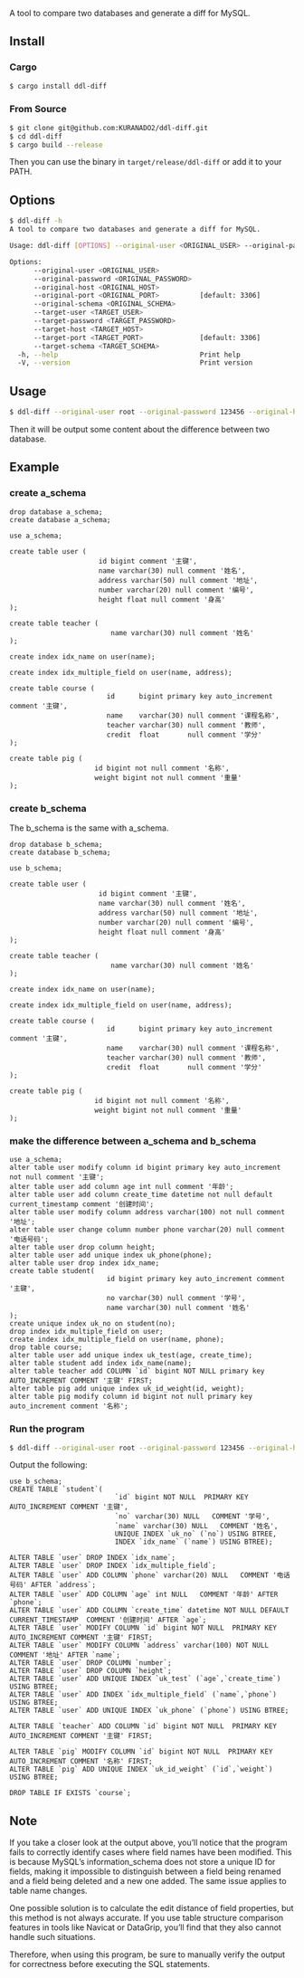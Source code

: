 A tool to compare two databases and generate a diff for MySQL.

## Install

### Cargo

```bash
$ cargo install ddl-diff
```

### From Source

```bash
$ git clone git@github.com:KURANADO2/ddl-diff.git
$ cd ddl-diff
$ cargo build --release
```

Then you can use the binary in `target/release/ddl-diff` or add it to your PATH.

## Options

```bash
$ ddl-diff -h                                                                                                                                                                                                                 base  20:56:22
A tool to compare two databases and generate a diff for MySQL.

Usage: ddl-diff [OPTIONS] --original-user <ORIGINAL_USER> --original-password <ORIGINAL_PASSWORD> --original-host <ORIGINAL_HOST> --original-schema <ORIGINAL_SCHEMA> --target-user <TARGET_USER> --target-password <TARGET_PASSWORD> --target-host <TARGET_HOST> --target-schema <TARGET_SCHEMA>

Options:
      --original-user <ORIGINAL_USER>          
      --original-password <ORIGINAL_PASSWORD>  
      --original-host <ORIGINAL_HOST>          
      --original-port <ORIGINAL_PORT>          [default: 3306]
      --original-schema <ORIGINAL_SCHEMA>      
      --target-user <TARGET_USER>              
      --target-password <TARGET_PASSWORD>      
      --target-host <TARGET_HOST>              
      --target-port <TARGET_PORT>              [default: 3306]
      --target-schema <TARGET_SCHEMA>          
  -h, --help                                   Print help
  -V, --version                                Print version
```

## Usage

```bash
$ ddl-diff --original-user root --original-password 123456 --original-host 127.0.0.1 --original-schema a_schema --target-user root --target-password 123456 --target-host 127.0.0.1 --target-schema b_schema
```

Then it will be output some content about the difference between two database.

## Example

### create a_schema

```mysql
drop database a_schema;
create database a_schema;

use a_schema;

create table user (
                      id bigint comment '主键',
                      name varchar(30) null comment '姓名',
                      address varchar(50) null comment '地址',
                      number varchar(20) null comment '编号',
                      height float null comment '身高'
);

create table teacher (
                         name varchar(30) null comment '姓名'
);

create index idx_name on user(name);

create index idx_multiple_field on user(name, address);

create table course (
                        id      bigint primary key auto_increment comment '主键',
                        name    varchar(30) null comment '课程名称',
                        teacher varchar(30) null comment '教师',
                        credit  float       null comment '学分'
);

create table pig (
                     id bigint not null comment '名称',
                     weight bigint not null comment '重量'
);
```

### create b_schema

The b_schema is the same with a_schema.

```mysql
drop database b_schema;
create database b_schema;

use b_schema;

create table user (
                      id bigint comment '主键',
                      name varchar(30) null comment '姓名',
                      address varchar(50) null comment '地址',
                      number varchar(20) null comment '编号',
                      height float null comment '身高'
);

create table teacher (
                         name varchar(30) null comment '姓名'
);

create index idx_name on user(name);

create index idx_multiple_field on user(name, address);

create table course (
                        id      bigint primary key auto_increment comment '主键',
                        name    varchar(30) null comment '课程名称',
                        teacher varchar(30) null comment '教师',
                        credit  float       null comment '学分'
);

create table pig (
                     id bigint not null comment '名称',
                     weight bigint not null comment '重量'
);
```

### make the difference between a_schema and b_schema

```mysql
use a_schema;
alter table user modify column id bigint primary key auto_increment not null comment '主键';
alter table user add column age int null comment '年龄';
alter table user add column create_time datetime not null default current_timestamp comment '创建时间';
alter table user modify column address varchar(100) not null comment '地址';
alter table user change column number phone varchar(20) null comment '电话号码';
alter table user drop column height;
alter table user add unique index uk_phone(phone);
alter table user drop index idx_name;
create table student(
                        id bigint primary key auto_increment comment '主键',
                        no varchar(30) null comment '学号',
                        name varchar(30) null comment '姓名'
);
create unique index uk_no on student(no);
drop index idx_multiple_field on user;
create index idx_multiple_field on user(name, phone);
drop table course;
alter table user add unique index uk_test(age, create_time);
alter table student add index idx_name(name);
alter table teacher add COLUMN `id` bigint NOT NULL primary key AUTO_INCREMENT COMMENT '主键' FIRST;
alter table pig add unique index uk_id_weight(id, weight);
alter table pig modify column id bigint not null primary key auto_increment comment '名称';
```

### Run the program

```bash
$ ddl-diff --original-user root --original-password 123456 --original-host 127.0.0.1 --original-schema a_schema --target-user root --target-password 123456 --target-host 127.0.0.1 --target-schema b_schema
```

Output the following:

```mysql
use b_schema;
CREATE TABLE `student`(
                          `id` bigint NOT NULL  PRIMARY KEY AUTO_INCREMENT COMMENT '主键',
                          `no` varchar(30) NULL   COMMENT '学号',
                          `name` varchar(30) NULL   COMMENT '姓名',
                          UNIQUE INDEX `uk_no` (`no`) USING BTREE,
                          INDEX `idx_name` (`name`) USING BTREE);

ALTER TABLE `user` DROP INDEX `idx_name`;
ALTER TABLE `user` DROP INDEX `idx_multiple_field`;
ALTER TABLE `user` ADD COLUMN `phone` varchar(20) NULL   COMMENT '电话号码' AFTER `address`;
ALTER TABLE `user` ADD COLUMN `age` int NULL   COMMENT '年龄' AFTER `phone`;
ALTER TABLE `user` ADD COLUMN `create_time` datetime NOT NULL DEFAULT CURRENT_TIMESTAMP  COMMENT '创建时间' AFTER `age`;
ALTER TABLE `user` MODIFY COLUMN `id` bigint NOT NULL  PRIMARY KEY AUTO_INCREMENT COMMENT '主键' FIRST;
ALTER TABLE `user` MODIFY COLUMN `address` varchar(100) NOT NULL   COMMENT '地址' AFTER `name`;
ALTER TABLE `user` DROP COLUMN `number`;
ALTER TABLE `user` DROP COLUMN `height`;
ALTER TABLE `user` ADD UNIQUE INDEX `uk_test` (`age`,`create_time`) USING BTREE;
ALTER TABLE `user` ADD INDEX `idx_multiple_field` (`name`,`phone`) USING BTREE;
ALTER TABLE `user` ADD UNIQUE INDEX `uk_phone` (`phone`) USING BTREE;

ALTER TABLE `teacher` ADD COLUMN `id` bigint NOT NULL  PRIMARY KEY AUTO_INCREMENT COMMENT '主键' FIRST;

ALTER TABLE `pig` MODIFY COLUMN `id` bigint NOT NULL  PRIMARY KEY AUTO_INCREMENT COMMENT '名称' FIRST;
ALTER TABLE `pig` ADD UNIQUE INDEX `uk_id_weight` (`id`,`weight`) USING BTREE;

DROP TABLE IF EXISTS `course`;
```

## Note

If you take a closer look at the output above, you’ll notice that the program fails to correctly identify cases where
field names have been modified. This is because MySQL’s information_schema does not store a unique ID for fields, making
it impossible to distinguish between a field being renamed and a field being deleted and a new one added. The same issue
applies to table name changes.

One possible solution is to calculate the edit distance of field properties, but this method is not always accurate.
If you use table structure comparison features in tools like Navicat or DataGrip, you’ll find that they also cannot
handle such situations.

Therefore, when using this program, be sure to manually verify the output for correctness before executing the SQL
statements.